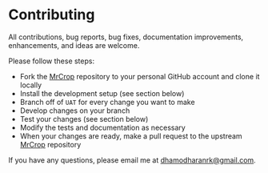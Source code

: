 # Contributing
All contributions, bug reports, bug fixes, documentation improvements, enhancements, and ideas are welcome.

Please follow these steps:

* Fork the [MrCrop](https://github.com/dhamodharanrk/MrCrop) repository to your personal GitHub account and clone it locally
* Install the development setup (see section below)
* Branch off of `UAT` for every change you want to make
* Develop changes on your branch
* Test your changes (see section below)
* Modify the tests and documentation as necessary
* When your changes are ready, make a pull request to the upstream [MrCrop](https://github.com/dhamodharanrk/MrCrop) repository

If you have any questions, please email me at
[dhamodharanrk@gmail.com](mailto:dhamodharanrk@gmail.com).
